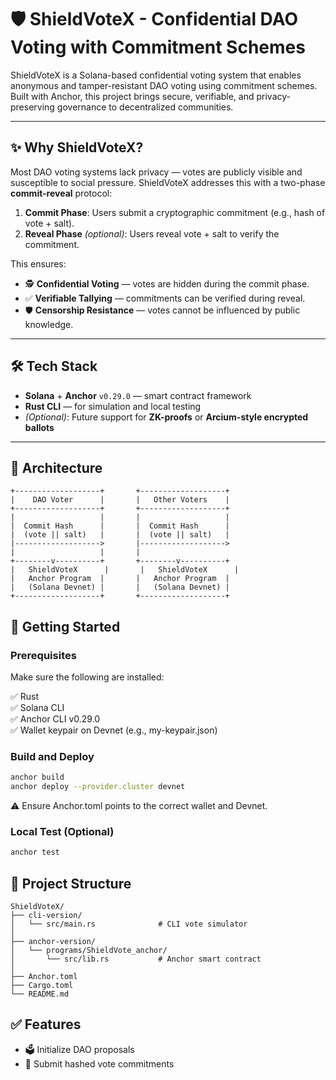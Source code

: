 # 🛡️ ShieldVoteX - Confidential DAO Voting with Commitment Schemes

ShieldVoteX is a Solana-based confidential voting system that enables anonymous and tamper-resistant DAO voting using commitment schemes. Built with Anchor, this project brings secure, verifiable, and privacy-preserving governance to decentralized communities.

---

## ✨ Why ShieldVoteX?

Most DAO voting systems lack privacy — votes are publicly visible and susceptible to social pressure. ShieldVoteX addresses this with a two-phase **commit-reveal** protocol:

1. **Commit Phase**: Users submit a cryptographic commitment (e.g., hash of vote + salt).
2. **Reveal Phase** *(optional)*: Users reveal vote + salt to verify the commitment.

This ensures:
- 🕵️ **Confidential Voting** — votes are hidden during the commit phase.
- ✅ **Verifiable Tallying** — commitments can be verified during reveal.
- 🛡️ **Censorship Resistance** — votes cannot be influenced by public knowledge.

---

## 🛠️ Tech Stack

- **Solana** + **Anchor** `v0.29.0` — smart contract framework
- **Rust CLI** — for simulation and local testing
- *(Optional)*: Future support for **ZK-proofs** or **Arcium-style encrypted ballots**

---

## 🧩 Architecture

```text
+-------------------+       +-------------------+
|    DAO Voter      |       |   Other Voters    |
+-------------------+       +-------------------+
|                   |       |                   |
|  Commit Hash      |       |  Commit Hash      |
|  (vote || salt)   |       |  (vote || salt)   |
|------------------->       |-------------------> 
|                   |       |                   
+--------v----------+       +--------v----------+
|   ShieldVoteX      |       |   ShieldVoteX      |
|   Anchor Program  |       |   Anchor Program  |
|   (Solana Devnet) |       |   (Solana Devnet) |
+-------------------+       +-------------------+
```

## 🚀 Getting Started

### Prerequisites
Make sure the following are installed:

✅ Rust  
✅ Solana CLI  
✅ Anchor CLI v0.29.0  
✅ Wallet keypair on Devnet (e.g., my-keypair.json)  

### Build and Deploy
```bash
anchor build
anchor deploy --provider.cluster devnet
```
⚠️ Ensure Anchor.toml points to the correct wallet and Devnet.

### Local Test (Optional)
```bash
anchor test
```

## 📁 Project Structure
```
ShieldVoteX/
├── cli-version/
│   └── src/main.rs              # CLI vote simulator
│
├── anchor-version/
│   └── programs/ShieldVote_anchor/
│       └── src/lib.rs           # Anchor smart contract
│
├── Anchor.toml
├── Cargo.toml
└── README.md
```

## ✅ Features
- 🗳️ Initialize DAO proposals
- 🔐 Submit hashed vote commitments

